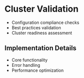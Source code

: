 # Cluster Validation
- Configuration compliance checks
- Best practices validation
- Cluster readiness assessment

## Implementation Details
- Core functionality
- Error handling
- Performance optimization
